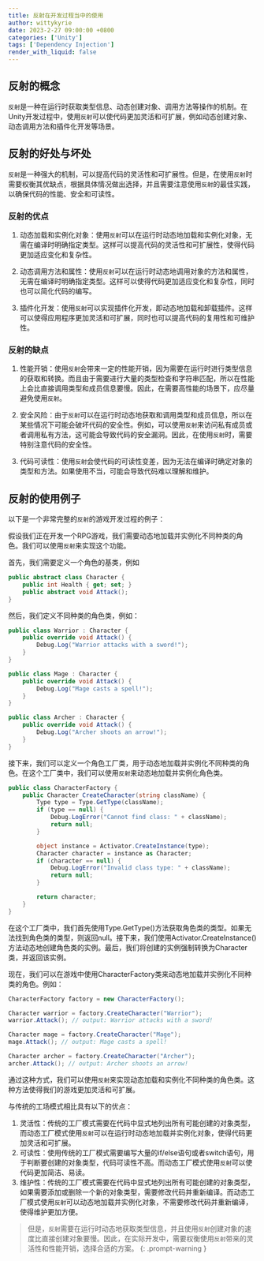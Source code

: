 ```yaml
---
title: 反射在开发过程当中的使用
author: wittykyrie
date: 2023-2-27 09:00:00 +0800
categories: ['Unity']
tags: ['Dependency Injection']
render_with_liquid: false
---
```


## 反射的概念

`反射`是一种在运行时获取类型信息、动态创建对象、调用方法等操作的机制。在Unity开发过程中，使用`反射`可以使代码更加灵活和可扩展，例如动态创建对象、动态调用方法和插件化开发等场景。

## 反射的好处与坏处

`反射`是一种强大的机制，可以提高代码的灵活性和可扩展性。但是，在使用`反射`时需要权衡其优缺点，根据具体情况做出选择，并且需要注意使用`反射`的最佳实践，以确保代码的性能、安全和可读性。

### 反射的优点

1. 动态加载和实例化对象：使用`反射`可以在运行时动态地加载和实例化对象，无需在编译时明确指定类型。这样可以提高代码的灵活性和可扩展性，使得代码更加适应变化和复杂性。

2. 动态调用方法和属性：使用`反射`可以在运行时动态地调用对象的方法和属性，无需在编译时明确指定类型。这样可以使得代码更加适应变化和复杂性，同时也可以简化代码的编写。

3. 插件化开发：使用`反射`可以实现插件化开发，即动态地加载和卸载插件。这样可以使得应用程序更加灵活和可扩展，同时也可以提高代码的复用性和可维护性。


### 反射的缺点

1. 性能开销：使用`反射`会带来一定的性能开销，因为需要在运行时进行类型信息的获取和转换。而且由于需要进行大量的类型检查和字符串匹配，所以在性能上会比直接调用类型和成员信息要慢。因此，在需要高性能的场景下，应尽量避免使用`反射`。

2. 安全风险：由于`反射`可以在运行时动态地获取和调用类型和成员信息，所以在某些情况下可能会破坏代码的安全性。例如，可以使用`反射`来访问私有成员或者调用私有方法，这可能会导致代码的安全漏洞。因此，在使用`反射`时，需要特别注意代码的安全性。

3. 代码可读性：使用`反射`会使代码的可读性变差，因为无法在编译时确定对象的类型和方法。如果使用不当，可能会导致代码难以理解和维护。

## 反射的使用例子

以下是一个非常完整的`反射`的游戏开发过程的例子：

假设我们正在开发一个RPG游戏，我们需要动态地加载并实例化不同种类的角色。我们可以使用`反射`来实现这个功能。

首先，我们需要定义一个角色的基类，例如

```c#
public abstract class Character {
    public int Health { get; set; }
    public abstract void Attack();
}
```
然后，我们定义不同种类的角色类，例如：

```c#
public class Warrior : Character {
    public override void Attack() {
        Debug.Log("Warrior attacks with a sword!");
    }
}

public class Mage : Character {
    public override void Attack() {
        Debug.Log("Mage casts a spell!");
    }
}

public class Archer : Character {
    public override void Attack() {
        Debug.Log("Archer shoots an arrow!");
    }
}
```

接下来，我们可以定义一个角色工厂类，用于动态地加载并实例化不同种类的角色。在这个工厂类中，我们可以使用`反射`来动态地加载并实例化角色类。

```c#
public class CharacterFactory {
    public Character CreateCharacter(string className) {
        Type type = Type.GetType(className);
        if (type == null) {
            Debug.LogError("Cannot find class: " + className);
            return null;
        }

        object instance = Activator.CreateInstance(type);
        Character character = instance as Character;
        if (character == null) {
            Debug.LogError("Invalid class type: " + className);
            return null;
        }

        return character;
    }
}
```

在这个工厂类中，我们首先使用Type.GetType()方法获取角色类的类型。如果无法找到角色类的类型，则返回null。接下来，我们使用Activator.CreateInstance()方法动态地创建角色类的实例。最后，我们将创建的实例强制转换为Character类，并返回该实例。

现在，我们可以在游戏中使用CharacterFactory类来动态地加载并实例化不同种类的角色。例如：

```c#
CharacterFactory factory = new CharacterFactory();

Character warrior = factory.CreateCharacter("Warrior");
warrior.Attack(); // output: Warrior attacks with a sword!

Character mage = factory.CreateCharacter("Mage");
mage.Attack(); // output: Mage casts a spell!

Character archer = factory.CreateCharacter("Archer");
archer.Attack(); // output: Archer shoots an arrow!
```

通过这种方式，我们可以使用`反射`来实现动态加载和实例化不同种类的角色类。这种方法使得我们的游戏更加灵活和可扩展。

与传统的工场模式相比具有以下的优点：

1. 灵活性：传统的工厂模式需要在代码中显式地列出所有可能创建的对象类型，而动态工厂模式使用`反射`可以在运行时动态地加载并实例化对象，使得代码更加灵活和可扩展。
2. 可读性：使用传统的工厂模式需要编写大量的if/else语句或者switch语句，用于判断要创建的对象类型，代码可读性不高。而动态工厂模式使用`反射`可以使代码更加简洁、易读。
3. 维护性：传统的工厂模式需要在代码中显式地列出所有可能创建的对象类型，如果需要添加或删除一个新的对象类型，需要修改代码并重新编译。而动态工厂模式使用`反射`可以动态地加载并实例化对象，不需要修改代码并重新编译，使得维护更加方便。

>但是，`反射`需要在运行时动态地获取类型信息，并且使用`反射`创建对象的速度比直接创建对象要慢。因此，在实际开发中，需要权衡使用`反射`带来的灵活性和性能开销，选择合适的方案。
{: .prompt-warning }


